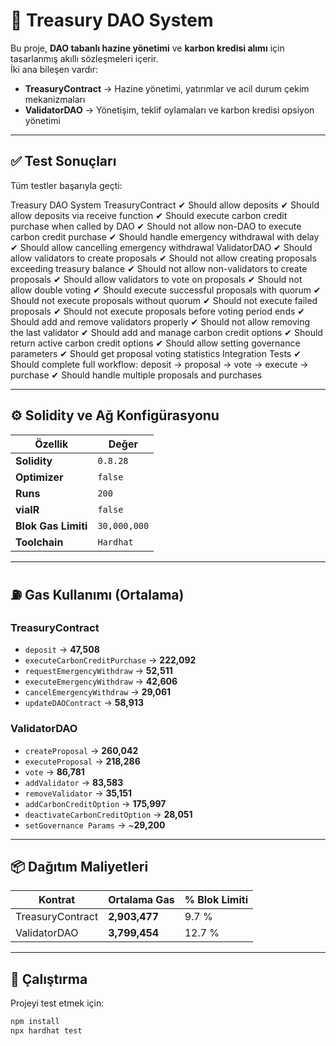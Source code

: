 # 🌿 Treasury DAO System

Bu proje, **DAO tabanlı hazine yönetimi** ve **karbon kredisi alımı** için tasarlanmış akıllı sözleşmeleri içerir.  
İki ana bileşen vardır:

- **TreasuryContract** → Hazine yönetimi, yatırımlar ve acil durum çekim mekanizmaları
- **ValidatorDAO** → Yönetişim, teklif oylamaları ve karbon kredisi opsiyon yönetimi

---

## ✅ Test Sonuçları

Tüm testler başarıyla geçti:

Treasury DAO System
TreasuryContract
✔ Should allow deposits
✔ Should allow deposits via receive function
✔ Should execute carbon credit purchase when called by DAO
✔ Should not allow non-DAO to execute carbon credit purchase
✔ Should handle emergency withdrawal with delay
✔ Should allow cancelling emergency withdrawal
ValidatorDAO
✔ Should allow validators to create proposals
✔ Should not allow creating proposals exceeding treasury balance
✔ Should not allow non-validators to create proposals
✔ Should allow validators to vote on proposals
✔ Should not allow double voting
✔ Should execute successful proposals with quorum
✔ Should not execute proposals without quorum
✔ Should not execute failed proposals
✔ Should not execute proposals before voting period ends
✔ Should add and remove validators properly
✔ Should not allow removing the last validator
✔ Should add and manage carbon credit options
✔ Should return active carbon credit options
✔ Should allow setting governance parameters
✔ Should get proposal voting statistics
Integration Tests
✔ Should complete full workflow: deposit → proposal → vote → execute → purchase
✔ Should handle multiple proposals and purchases


---

## ⚙️ Solidity ve Ağ Konfigürasyonu

| Özellik            | Değer             |
|--------------------|------------------|
| **Solidity**       | `0.8.28` |
| **Optimizer**      | `false` |
| **Runs**           | `200` |
| **viaIR**          | `false` |
| **Blok Gas Limiti** | `30,000,000` |
| **Toolchain**      | `Hardhat` |

---

## ⛽ Gas Kullanımı (Ortalama)

### TreasuryContract
- `deposit` → **47,508**
- `executeCarbonCreditPurchase` → **222,092**
- `requestEmergencyWithdraw` → **52,511**
- `executeEmergencyWithdraw` → **42,606**
- `cancelEmergencyWithdraw` → **29,061**
- `updateDAOContract` → **58,913**

### ValidatorDAO
- `createProposal` → **260,042**
- `executeProposal` → **218,286**
- `vote` → **86,781**
- `addValidator` → **83,583**
- `removeValidator` → **35,151**
- `addCarbonCreditOption` → **175,997**
- `deactivateCarbonCreditOption` → **28,051**
- `setGovernance Params` → ~**29,200**

---

## 📦 Dağıtım Maliyetleri

| Kontrat           | Ortalama Gas | % Blok Limiti |
|-------------------|--------------|---------------|
| TreasuryContract  | **2,903,477** | 9.7 % |
| ValidatorDAO      | **3,799,454** | 12.7 % |

---

## 🚀 Çalıştırma

Projeyi test etmek için:

```bash
npm install
npx hardhat test
